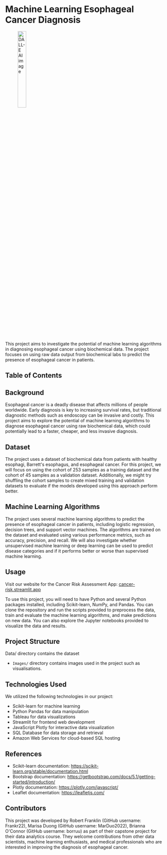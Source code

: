 # Machine Learning Esophageal Cancer Diagnosis

<figure>
  <img src="Images/ai-generated-image-dalle.png" alt="DALL-E AI image" width="25%">
</figure>


This project aims to investigate the potential of machine learning algorithms in diagnosing esophageal cancer using biochemical data. The project focuses on using raw data output from biochemical labs to predict the presence of esophageal cancer in patients.

## Table of Contents

## Background
Esophageal cancer is a deadly disease that affects millions of people worldwide. Early diagnosis is key to increasing survival rates, but traditional diagnostic methods such as endoscopy can be invasive and costly. This project aims to explore the potential of machine learning algorithms to diagnose esophageal cancer using raw biochemical data, which could potentially lead to a faster, cheaper, and less invasive diagnosis.

## Dataset
The project uses a dataset of biochemical data from patients with healthy esophagi, Barrett's esophagus, and esophageal cancer. For this project, we will focus on using the cohort of 253 samples as a training dataset and the cohort of 45 samples as a validation dataset. Additionally, we might try shuffling the cohort samples to create mixed training and validation datasets to evaluate if the models developed using this approach perform better.

## Machine Learning Algorithms
The project uses several machine learning algorithms to predict the presence of esophageal cancer in patients, including logistic regression, decision trees, and support vector machines. The algorithms are trained on the dataset and evaluated using various performance metrics, such as accuracy, precision, and recall. We will also investigate whether unsupervised machine learning or deep learning can be used to predict disease categories and if it performs better or worse than supervised machine learning.

## Usage
Visit our website for the Cancer Risk Assessment App: [cancer-risk.streamlit.app](https://cancer-risk.streamlit.app/)

To use this project, you will need to have Python and several Python packages installed, including Scikit-learn, NumPy, and Pandas. You can clone the repository and run the scripts provided to preprocess the data, train and evaluate the machine learning algorithms, and make predictions on new data. You can also explore the Jupyter notebooks provided to visualize the data and results.

## Project Structure
Data/ directory contains the dataset
- `Images/` directory contains images used in the project such as visualisations.

## Technologies Used
We utilized the following technologies in our project:

- Scikit-learn for machine learning
- Python Pandas for data manipulation
- Tableau for data visualizations
- Streamlit for frontend web development
- JavaScript Plotly for interactive data visualization
- SQL Database for data storage and retrieval
- Amazon Web Services for cloud-based SQL hosting

## References
- Scikit-learn documentation: https://scikit-learn.org/stable/documentation.html
- Bootstrap documentation: https://getbootstrap.com/docs/5.1/getting-started/introduction/
- Plotly documentation: https://plotly.com/javascript/
- Leaflet documentation: https://leafletjs.com/

## Contributors
This project was developed by Robert Franklin (GitHub username: Frankr22), Marisa Duong (GitHub username: MarDuo2022), Brianna O'Connor (GitHub username: borruu) as part of their capstone project for their data analytics course. They welcome contributions from other data scientists, machine learning enthusiasts, and medical professionals who are interested in improving the diagnosis of esophageal cancer.
